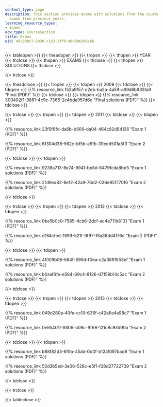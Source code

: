 ```yaml
---
content_type: page
description: This section provides exams with solutions from the course, including
  exams from previous years.
learning_resource_types:
- Exams
ocw_type: CourseSection
title: Exams
uid: 45c930c7-8030-c183-3ff9-98d686289e66
---
```


{{< tableopen >}}
{{< theadopen >}}
{{< tropen >}}
{{< thopen >}}
YEAR
{{< thclose >}}
{{< thopen >}}
EXAMS
{{< thclose >}}
{{< thopen >}}
SOLUTIONS
{{< thclose >}}

{{< trclose >}}

{{< theadclose >}}
{{< tropen >}}
{{< tdopen >}}
2009
{{< tdclose >}}
{{< tdopen >}}
{{% resource_link f52a9f57-c2eb-ba2a-4a59-a99d6b933fa9 "Final (PDF)" %}}
{{< tdclose >}}
{{< tdopen >}}
{{% resource_link 300402f1-3861-4c9c-7366-2c4bda957d6e "Final solutions (PDF)" %}}
{{< tdclose >}}

{{< trclose >}}
{{< tropen >}}
{{< tdopen >}}
2011
{{< tdclose >}}
{{< tdopen >}}


{{% resource_link 23f5f6fd-da6b-b606-da04-464c82d64136 "Exam 1 (PDF)" %}}

{{% resource_link 6f304d38-562c-bf5b-a5fb-39eed501a5f3 "Exam 2 (PDF)" %}}


{{< tdclose >}}
{{< tdopen >}}


{{% resource_link 9238a713-8e74-9941-be8d-6479fcda6bd5 "Exam 1 solutions (PDF)" %}}

{{% resource_link 21d9ea82-8ef2-42a9-76d2-026e85f770f6 "Exam 2 solutions (PDF)" %}}


{{< tdclose >}}

{{< trclose >}}
{{< tropen >}}
{{< tdopen >}}
2012
{{< tdclose >}}
{{< tdopen >}}


{{% resource_link 0be5b0c0-7585-4cb6-2dcf-ec4e711b8131 "Exam 1 (PDF)" %}}

{{% resource_link d184cfed-1899-521f-9f97-16a38dd4176d "Exam 2 (PDF)" %}}


{{< tdclose >}}
{{< tdopen >}}


{{% resource_link 4f009b06-664f-590d-f0ea-c2a3891553ef "Exam 1 solutions (PDF)" %}}

{{% resource_link b0aaf6fe-e584-69c4-8126-d7159b14c5ac "Exam 2 solutions (PDF)" %}}


{{< tdclose >}}

{{< trclose >}}
{{< tropen >}}
{{< tdopen >}}
2013
{{< tdclose >}}
{{< tdopen >}}


{{% resource_link 049d280a-40fe-cc10-636f-c42a6e4a98c7 "Exam 1 (PDF)" %}}

{{% resource_link 0e95401f-8806-b09c-9f68-121c8c93590a "Exam 2 (PDF)" %}}


{{< tdclose >}}
{{< tdopen >}}


{{% resource_link b88f82d3-6f9a-45ab-0d0f-b12af097bad8 "Exam 1 solutions (PDF)" %}}

{{% resource_link 50d3b5ed-3e06-528c-e5f1-f28d27722739 "Exam 2 solutions (PDF)" %}}


{{< tdclose >}}

{{< trclose >}}

{{< tableclose >}}